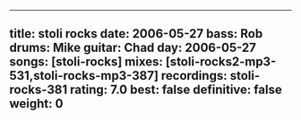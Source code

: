 
---
title: stoli rocks
date: 2006-05-27
bass:	Rob
drums:	Mike
guitar:	Chad
day: 2006-05-27
songs: [stoli-rocks]
mixes: [stoli-rocks2-mp3-531,stoli-rocks-mp3-387]
recordings: stoli-rocks-381
rating: 7.0
best: false
definitive: false
weight: 0
---
